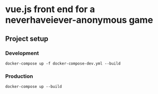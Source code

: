 # vue.js front end for a neverhaveiever-anonymous game

## Project setup

### Development
```
docker-compose up -f docker-compose-dev.yml --build
```

### Production
```
docker-compose up --build
```
